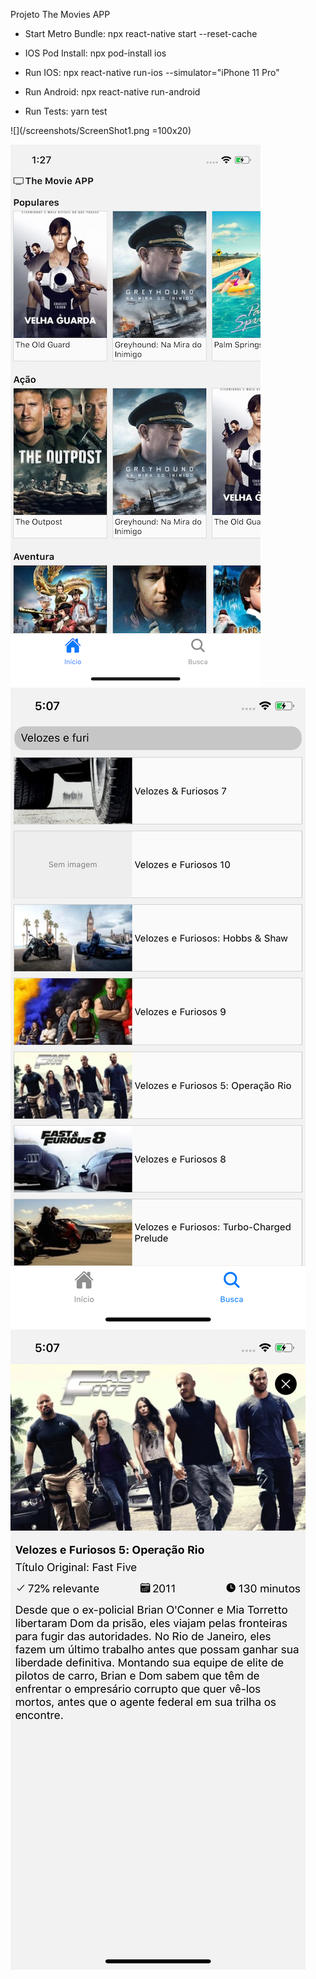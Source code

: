 
Projeto The Movies APP

- Start Metro Bundle:
npx react-native start --reset-cache

- IOS Pod Install:
npx pod-install ios

- Run IOS:
npx react-native run-ios --simulator="iPhone 11 Pro"

- Run Android:
npx react-native run-android

- Run Tests:
yarn test

![](/screenshots/ScreenShot1.png =100x20)

![Alt text](screenshots/ScreenShot1.png?raw=true "Home")
![Alt text](screenshots/ScreenShot2.png?raw=true "Search")
![Alt text](screenshots/ScreenShot3.png?raw=true "Detail")